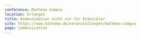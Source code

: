 ```yaml
---
conference: Mathema Campus
location: Erlangen
title: Kommunikation nicht nur für Entwickler
site: https://www.mathema.de/veranstaltungen/mathema-campus
page: communication
---
```

